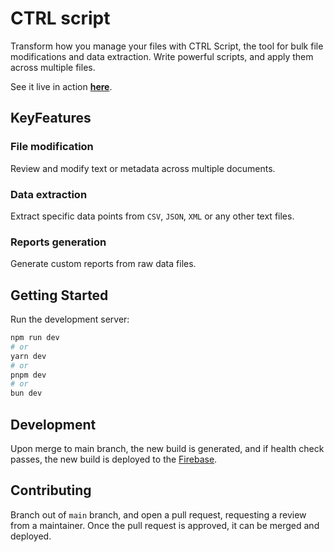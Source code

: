 # CTRL script

Transform how you manage your files with CTRL Script, the tool for bulk file modifications and data extraction. Write powerful scripts, and apply them across multiple files.

See it live in action **[here](https://ctrl-script.web.app/)**.

## KeyFeatures

### File modification

Review and modify text or metadata across multiple documents.

### Data extraction

Extract specific data points from `CSV`, `JSON`, `XML` or any other text files.

### Reports generation

Generate custom reports from raw data files.

## Getting Started

Run the development server:

```bash
npm run dev
# or
yarn dev
# or
pnpm dev
# or
bun dev
```

## Development

Upon merge to main branch, the new build is generated, and if health check passes, the new build is deployed to the [Firebase](https://ctrl-script.web.app/).

## Contributing

Branch out of `main` branch, and open a pull request, requesting a review from a maintainer. Once the pull request is approved, it can be merged and deployed.

